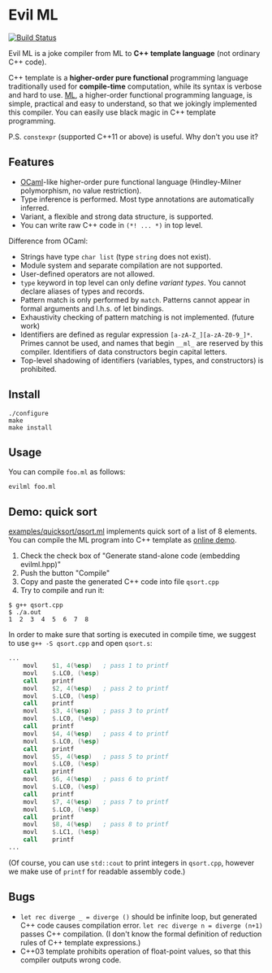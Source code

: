 Evil ML
=======

[![Build Status](https://travis-ci.org/akabe/evilml.svg)](https://travis-ci.org/akabe/evilml)

Evil ML is a joke compiler from ML to **C++ template language**
(not ordinary C++ code).

C++ template is a **higher-order pure functional** programming language
traditionally used for **compile-time** computation, while its syntax is
verbose and hard to use.
[ML](https://en.wikipedia.org/wiki/ML_%28programming_language%29),
a higher-order functional programming language, is simple, practical and
easy to understand, so that we jokingly implemented this compiler. You can
easily use black magic in C++ template programming.

P.S. `constexpr` (supported C++11 or above) is useful. Why don't you use it?

Features
--------

- [OCaml](http://ocaml.org)-like higher-order pure functional language
  (Hindley-Milner polymorphism, no value restriction).
- Type inference is performed. Most type annotations are automatically inferred.
- Variant, a flexible and strong data structure, is supported.
- You can write raw C++ code in `(*! ... *)` in top level.

Difference from OCaml:

- Strings have type `char list` (type `string` does not exist).
- Module system and separate compilation are not supported.
- User-defined operators are not allowed.
- `type` keyword in top level can only define *variant types*. You cannot
  declare aliases of types and records.
- Pattern match is only performed by `match`. Patterns cannot appear in formal
  arguments and l.h.s. of let bindings.
- Exhaustivity checking of pattern matching is not implemented. (future work)
- Identifiers are defined as regular expression `[a-zA-Z_][a-zA-Z0-9_]*`.
  Primes cannot be used, and names that begin `__ml_` are
  reserved by this compiler. Identifiers of data constructors begin capital
  letters.
- Top-level shadowing of identifiers (variables, types, and constructors) is
  prohibited.

Install
-------

```
./configure
make
make install
```

Usage
-----

You can compile `foo.ml` as follows:

```
evilml foo.ml
```

Demo: quick sort
----------------

[examples/quicksort/qsort.ml](examples/quicksort/qsort.ml) implements quick sort
of a list of 8 elements. You can compile the ML program into C++ template as
[online demo](http://akabe.github.io/evilml/).

1. Check the check box of "Generate stand-alone code (embedding evilml.hpp)"
2. Push the button "Compile"
3. Copy and paste the generated C++ code into file `qsort.cpp`
4. Try to compile and run it:

```
$ g++ qsort.cpp
$ ./a.out
1  2  3  4  5  6  7  8
```

In order to make sure that sorting is executed in compile time,
we suggest to use `g++ -S qsort.cpp` and open `qsort.s`:

```asm
...
	movl	$1, 4(%esp)   ; pass 1 to printf
	movl	$.LC0, (%esp)
	call	printf
	movl	$2, 4(%esp)   ; pass 2 to printf
	movl	$.LC0, (%esp)
	call	printf
	movl	$3, 4(%esp)   ; pass 3 to printf
	movl	$.LC0, (%esp)
	call	printf
	movl	$4, 4(%esp)   ; pass 4 to printf
	movl	$.LC0, (%esp)
	call	printf
	movl	$5, 4(%esp)   ; pass 5 to printf
	movl	$.LC0, (%esp)
	call	printf
	movl	$6, 4(%esp)   ; pass 6 to printf
	movl	$.LC0, (%esp)
	call	printf
	movl	$7, 4(%esp)   ; pass 7 to printf
	movl	$.LC0, (%esp)
	call	printf
	movl	$8, 4(%esp)   ; pass 8 to printf
	movl	$.LC1, (%esp)
	call	printf
...
```

(Of course, you can use `std::cout` to print integers in `qsort.cpp`,
 however we make use of `printf` for readable assembly code.)

Bugs
----

- `let rec diverge _ = diverge ()` should be infinite loop, but generated C++
  code causes compilation error. `let rec diverge n = diverge (n+1)` passes C++
  compilation. (I don't know the formal definition of reduction rules of C++
  template expressions.)
- C++03 template prohibits operation of float-point values, so that this
  compiler outputs wrong code.
